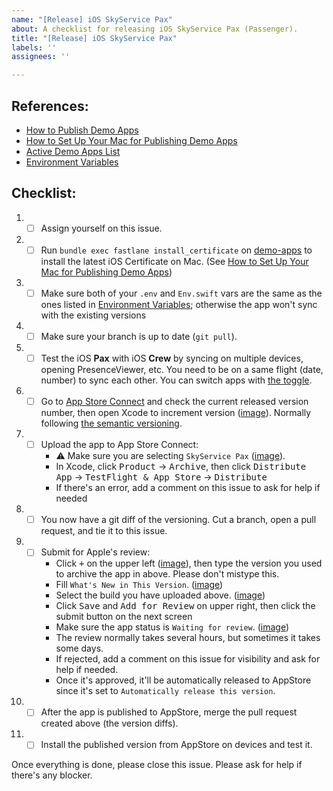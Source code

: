 ```yaml
---
name: "[Release] iOS SkyService Pax"
about: A checklist for releasing iOS SkyService Pax (Passenger).
title: "[Release] iOS SkyService Pax"
labels: ''
assignees: ''

---
```


## References:
- [How to Publish Demo Apps](https://www.notion.so/getditto/How-to-Publish-Demo-Apps-4f00f8e544ac4402a4c450c0bf48649d)
- [How to Set Up Your Mac for Publishing Demo Apps](https://www.notion.so/getditto/How-to-Set-Up-Your-Mac-for-Publishing-Demo-Apps-aa53e4a74f1c44d3a1f8c26e708bd904)
- [Active Demo Apps List](https://www.notion.so/getditto/Active-Demo-Apps-List-60ccd64acbb74430b7f0d4db83bd412e)
- [Environment Variables](https://www.notion.so/getditto/Environment-Variables-78261e05a2b44a299ee388f06e9ff86a)

## Checklist:
1. - [ ] Assign yourself on this issue.
1. - [ ] Run `bundle exec fastlane install_certificate` on [demo-apps](https://github.com/getditto/demo-apps) to install the latest iOS Certificate on Mac. (See [How to Set Up Your Mac for Publishing Demo Apps](https://www.notion.so/getditto/How-to-Set-Up-Your-Mac-for-Publishing-Demo-Apps-aa53e4a74f1c44d3a1f8c26e708bd904))
1. - [ ] Make sure both of your `.env` and `Env.swift` vars are the same as the ones listed in [Environment Variables](https://www.notion.so/getditto/Environment-Variables-78261e05a2b44a299ee388f06e9ff86a?pvs=4#afc2de8b3cad4e439bd9e104ca4decc6); otherwise the app won't sync with the existing versions
1. - [ ] Make sure your branch is up to date (`git pull`).
1. - [ ] Test the iOS **Pax** with iOS **Crew** by syncing on multiple devices, opening PresenceViewer, etc. You need to be on a same flight (date, number) to sync each other. You can switch apps with [the toggle](https://github.com/getditto/demoapp-inventory/assets/26117257/054a3eb6-3010-4a83-9204-49db4026560f).
1. - [ ] Go to [App Store Connect](https://appstoreconnect.apple.com/apps/1578101340/appstore/ios/version/deliverable) and check the current released version number, then open Xcode to increment version ([image](https://github.com/getditto/demoapp-inventory/assets/26117257/df1226f1-c0e8-4dfe-970e-c6da46fa6a11)). Normally following [the semantic versioning](https://semver.org/).
1. - [ ] Upload the app to App Store Connect:
        - ⚠️ Make sure you are selecting `SkyService Pax` ([image](https://github.com/getditto/demoapp-inventory/assets/26117257/054a3eb6-3010-4a83-9204-49db4026560f)).
        - In Xcode, click <kbd>Product</kbd> → <kbd>Archive</kbd>, then click <kbd>Distribute App</kbd> → <kbd>TestFlight & App Store</kbd> → <kbd>Distribute</kbd>
        - If there's an error, add a comment on this issue to ask for help if needed
1. - [ ] You now have a git diff of the versioning. Cut a branch, open a pull request, and tie it to this issue.
1. - [ ] Submit for Apple's review:
      - Click <kbd>+</kbd> on the upper left ([image](https://github.com/getditto/demoapp-inventory/assets/26117257/4f30f1a4-4fd9-466c-b5b6-6a8c8bd74ece)), then type the version you used to archive the app in above. Please don't mistype this.
      - Fill `What's New in This Version`. ([image](https://github.com/getditto/demoapp-inventory/assets/26117257/c2687a73-0b4a-45e1-9785-8f186af61b65))
      - Select the build you have uploaded above. ([image](https://github.com/getditto/demoapp-inventory/assets/26117257/f872d4ea-1eb0-42a5-af81-32567e16bb9e))
      - Click <kbd>Save</kbd> and <kbd>Add for Review</kbd> on upper right, then click the submit button on the next screen
      - Make sure the app status is `Waiting for review`. ([image](https://github.com/getditto/demoapp-inventory/assets/26117257/8825e8f5-c156-4bbc-aedb-73f85e126543))
      - The review normally takes several hours, but sometimes it takes some days.
      - If rejected, add a comment on this issue for visibility and ask for help if needed.
      - Once it's approved, it'll be automatically released to AppStore since it's set to `Automatically release this version`.
1. - [ ] After the app is published to AppStore, merge the pull request created above (the version diffs).
1. - [ ] Install the published version from AppStore on devices and test it.

Once everything is done, please close this issue.
Please ask for help if there's any blocker.
